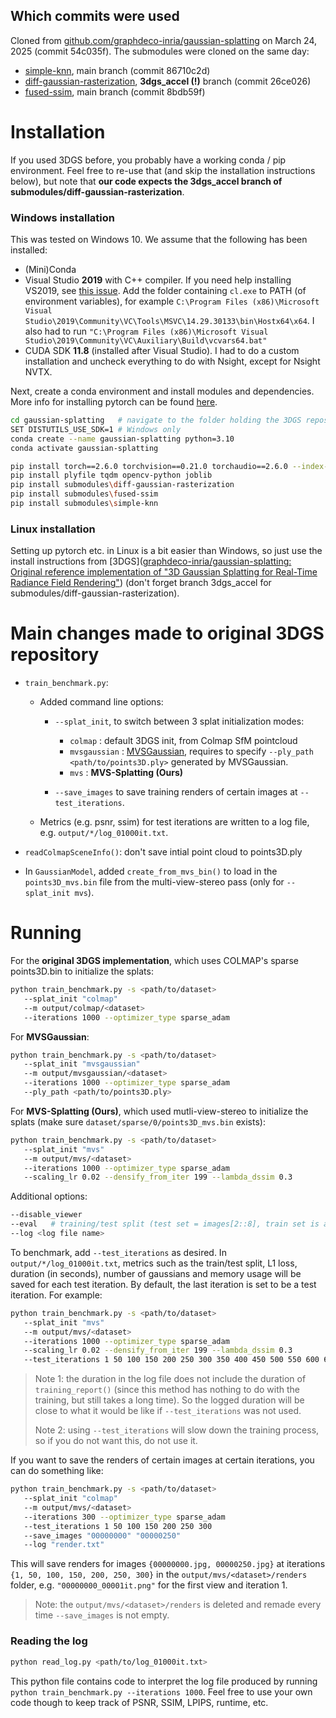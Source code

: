 ## Which commits were used

Cloned from [github.com/graphdeco-inria/gaussian-splatting](https://github.com/graphdeco-inria/gaussian-splatting) on March 24, 2025 (commit 54c035f). The submodules were cloned on the same day:

* [simple-knn](https://gitlab.inria.fr/bkerbl/simple-knn.git), main branch (commit 86710c2d)
* [diff-gaussian-rasterization](https://github.com/graphdeco-inria/diff-gaussian-rasterization.git), **3dgs_accel (!)** branch (commit 26ce026)
* [fused-ssim](https://github.com/rahul-goel/fused-ssim.git), main branch (commit 8bdb59f)

# Installation

If you used 3DGS before, you probably have a working conda / pip environment. Feel free to re-use that (and skip the installation instructions below), but note that **our code expects the 3dgs_accel branch of submodules/diff-gaussian-rasterization**. 

### Windows installation

This was tested on Windows 10. We assume that the following has been installed:

* (Mini)Conda
* Visual Studio **2019** with C++ compiler. If you need help installing VS2019, see [this issue](https://github.com/graphdeco-inria/gaussian-splatting/issues/833#issuecomment-2685474546). Add the folder containing `cl.exe` to PATH (of environment variables), for example `C:\Program Files (x86)\Microsoft Visual Studio\2019\Community\VC\Tools\MSVC\14.29.30133\bin\Hostx64\x64`. I also had to run `"C:\Program Files (x86)\Microsoft Visual Studio\2019\Community\VC\Auxiliary\Build\vcvars64.bat"`
* CUDA SDK **11.8** (installed after Visual Studio). I had to do a custom installation and uncheck everything to do with Nsight, except for Nsight NVTX.

Next, create a conda environment and install modules and dependencies. More info for installing pytorch can be found [here](https://pytorch.org/get-started/previous-versions/).

```bash
cd gaussian-splatting   # navigate to the folder holding the 3DGS repository
SET DISTUTILS_USE_SDK=1 # Windows only
conda create --name gaussian-splatting python=3.10
conda activate gaussian-splatting

pip install torch==2.6.0 torchvision==0.21.0 torchaudio==2.6.0 --index-url https://download.pytorch.org/whl/cu118
pip install plyfile tqdm opencv-python joblib
pip install submodules\diff-gaussian-rasterization
pip install submodules\fused-ssim
pip install submodules\simple-knn
```

### Linux installation

Setting up pytorch etc. in Linux is a bit easier than Windows, so just use the install instructions from [3DGS]([graphdeco-inria/gaussian-splatting: Original reference implementation of "3D Gaussian Splatting for Real-Time Radiance Field Rendering"](https://github.com/graphdeco-inria/gaussian-splatting)) (don't forget branch 3dgs_accel for submodules/diff-gaussian-rasterization).

# Main changes made to original 3DGS repository

* `train_benchmark.py`: 
  
  * Added command line options: 
    
    * `--splat_init`, to switch between 3 splat initialization modes:
      
      * `colmap` : default 3DGS init, from Colmap SfM pointcloud
      * `mvsgaussian` : [MVSGaussian](https://mvsgaussian.github.io/), requires to specify `--ply_path <path/to/points3D.ply>` generated by MVSGaussian.
      * `mvs` : **MVS-Splatting (Ours)**
    
    * `--save_images` to save training renders of certain images at `--test_iterations`.
  
  * Metrics (e.g. psnr, ssim) for test iterations are written to a log file, e.g. `output/*/log_01000it.txt`.

* `readColmapSceneInfo()`: don't save intial point cloud to points3D.ply

* In `GaussianModel`, added `create_from_mvs_bin()` to load in the `points3D_mvs.bin` file from the multi-view-stereo pass (only for `--splat_init mvs`).

# Running

For the **original 3DGS implementation**, which uses COLMAP's sparse points3D.bin to initialize the splats:

```bash
python train_benchmark.py -s <path/to/dataset> 
   --splat_init "colmap"
   --m output/colmap/<dataset>
   --iterations 1000 --optimizer_type sparse_adam 
```

For **MVSGaussian**:

```bash
python train_benchmark.py -s <path/to/dataset> 
   --splat_init "mvsgaussian"
   --m output/mvsgaussian/<dataset>
   --iterations 1000 --optimizer_type sparse_adam 
   --ply_path <path/to/points3D.ply>
```

For **MVS-Splatting (Ours)**, which used mutli-view-stereo to initialize the splats (make sure `dataset/sparse/0/points3D_mvs.bin` exists):

```bash
python train_benchmark.py -s <path/to/dataset> 
   --splat_init "mvs"
   --m output/mvs/<dataset>
   --iterations 1000 --optimizer_type sparse_adam 
   --scaling_lr 0.02 --densify_from_iter 199 --lambda_dssim 0.3
```

Additional options:

```bash
--disable_viewer
--eval   # training/test split (test set = images[2::8], train set is all the other images)
--log <log file name>
```

To benchmark, add `--test_iterations` as desired. In `output/*/log_01000it.txt`, metrics such as the train/test split, L1 loss, duration (in seconds), number of gaussians and memory usage will be saved for each test iteration. By default, the last iteration is set to be a test iteration. For example:

```bash
python train_benchmark.py -s <path/to/dataset> 
   --splat_init "mvs"
   --m output/mvs/<dataset>
   --iterations 1000 --optimizer_type sparse_adam 
   --scaling_lr 0.02 --densify_from_iter 199 --lambda_dssim 0.3
   --test_iterations 1 50 100 150 200 250 300 350 400 450 500 550 600 650 700 750 800 850 900 950 1000
```

> Note 1: the duration in the log file does not include the duration of `training_report()` (since this method has nothing to do with the training, but still takes a long time). So the logged duration will be close to what it would be like if `--test_iterations` was not used.
> 
> Note 2: using `--test_iterations` will slow down the training process, so if you do not want this, do not use it.

If you want to save the renders of certain images at certain iterations, you can do something like:

```bash
python train_benchmark.py -s <path/to/dataset> 
   --splat_init "colmap"
   --m output/mvs/<dataset>
   --iterations 300 --optimizer_type sparse_adam 
   --test_iterations 1 50 100 150 200 250 300
   --save_images "00000000" "00000250"
   --log "render.txt"
```

This will save renders for images `{00000000.jpg, 00000250.jpg}` at iterations `{1, 50, 100, 150, 200, 250, 300}` in the `output/mvs/<dataset>/renders` folder, e.g. `"00000000_00001it.png"` for the first view and iteration 1.

> Note: the `output/mvs/<dataset>/renders` is deleted and remade every time `--save_images` is not empty.

### Reading the log

```bash
python read_log.py <path/to/log_01000it.txt>
```

This python file contains code to interpret the log file produced by running `python train_benchmark.py --iterations 1000`.  Feel free to use your own code though to keep track of PSNR, SSIM, LPIPS, runtime, etc.
